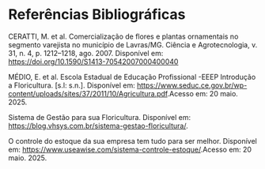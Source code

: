 # Referências Bibliográficas

CERATTI, M. et al. Comercialização de flores e plantas ornamentais no segmento varejista no município de Lavras/MG. Ciência e Agrotecnologia, v. 31, n. 4, p. 1212–1218, ago. 2007. Disponível em: <https://doi.org/10.1590/S1413-70542007000400040>

MÉDIO, E. et al. Escola Estadual de Educação Profissional -EEEP Introdução a Floricultura. [s.l: s.n.]. Disponível em:
<https://www.seduc.ce.gov.br/wp-content/uploads/sites/37/2011/10/Agricultura.pdf>.Acesso em: 20 maio. 2025.

Sistema de Gestão para sua Floricultura. Disponível em: <https://blog.vhsys.com.br/sistema-gestao-floricultura/>.

O controle do estoque da sua empresa tem tudo para ser melhor. Disponível em: <https://www.useawise.com/sistema-controle-estoque/>.Acesso em: 20 maio. 2025.
